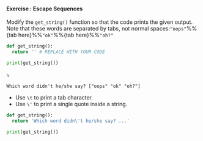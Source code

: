 #### Exercise : Escape Sequences

Modify the `get_string()` function so that the code prints the given output.<br>
Note that these words are separated by tabs, not normal spaces:`"oops"`%%{tab here}%%`"ok"`%%{tab here}%%`"oh?"`
```python
def get_string():
  return '' # REPLACE WITH YOUR CODE

print(get_string())
```
:arrow_heading_down:
```
Which word didn't he/she say? ["oops" "ok" "oh?"]
```

<panel type="seamless" header="%%:bulb: Tips%%">

* Use `\t` to print a tab character. 
* Use `\'` to print a single quote inside a string.

</panel>
<panel type="seamless" header="%%:bulb: Partial solution%%">

```python
def get_string():
  return 'Which word didn\'t he/she say? ...'

print(get_string())
```

</panel>